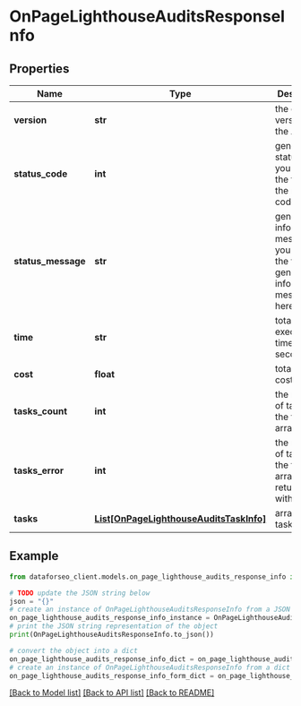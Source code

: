 # OnPageLighthouseAuditsResponseInfo


## Properties

Name | Type | Description | Notes
------------ | ------------- | ------------- | -------------
**version** | **str** | the current version of the API | [optional] 
**status_code** | **int** | general status code you can find the full list of the response codes here | [optional] 
**status_message** | **str** | general informational message you can find the full list of general informational messages here | [optional] 
**time** | **str** | total execution time, seconds | [optional] 
**cost** | **float** | total tasks cost, USD | [optional] 
**tasks_count** | **int** | the number of tasks in the tasks array | [optional] 
**tasks_error** | **int** | the number of tasks in the tasks array returned with an error | [optional] 
**tasks** | [**List[OnPageLighthouseAuditsTaskInfo]**](OnPageLighthouseAuditsTaskInfo.md) | array of tasks | [optional] 

## Example

```python
from dataforseo_client.models.on_page_lighthouse_audits_response_info import OnPageLighthouseAuditsResponseInfo

# TODO update the JSON string below
json = "{}"
# create an instance of OnPageLighthouseAuditsResponseInfo from a JSON string
on_page_lighthouse_audits_response_info_instance = OnPageLighthouseAuditsResponseInfo.from_json(json)
# print the JSON string representation of the object
print(OnPageLighthouseAuditsResponseInfo.to_json())

# convert the object into a dict
on_page_lighthouse_audits_response_info_dict = on_page_lighthouse_audits_response_info_instance.to_dict()
# create an instance of OnPageLighthouseAuditsResponseInfo from a dict
on_page_lighthouse_audits_response_info_form_dict = on_page_lighthouse_audits_response_info.from_dict(on_page_lighthouse_audits_response_info_dict)
```
[[Back to Model list]](../README.md#documentation-for-models) [[Back to API list]](../README.md#documentation-for-api-endpoints) [[Back to README]](../README.md)


